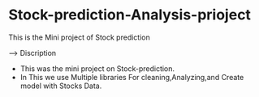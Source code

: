 # Stock-prediction-Analysis-prioject
This is the Mini project of Stock prediction

--> Discription
* This was the mini project on Stock-prediction.
* In This we use Multiple libraries For cleaning,Analyzing,and Create model with Stocks Data.
  
